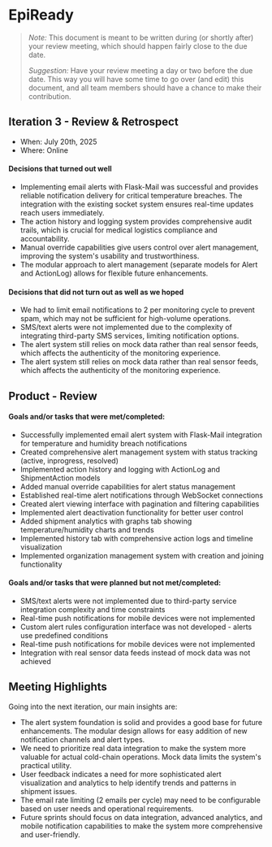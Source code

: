 # EpiReady

 > _Note:_ This document is meant to be written during (or shortly after) your review meeting, which should happen fairly close to the due date.      
 >      
 > _Suggestion:_ Have your review meeting a day or two before the due date. This way you will have some time to go over (and edit) this document, and all team members should have a chance to make their contribution.


## Iteration 3 - Review & Retrospect

 * When: July 20th, 2025
 * Where: Online

#### Decisions that turned out well

* Implementing email alerts with Flask-Mail was successful and provides reliable notification delivery for critical temperature breaches. The integration with the existing socket system ensures real-time updates reach users immediately.
* The action history and logging system provides comprehensive audit trails, which is crucial for medical logistics compliance and accountability.
* Manual override capabilities give users control over alert management, improving the system's usability and trustworthiness.
* The modular approach to alert management (separate models for Alert and ActionLog) allows for flexible future enhancements.

#### Decisions that did not turn out as well as we hoped

* We had to limit email notifications to 2 per monitoring cycle to prevent spam, which may not be sufficient for high-volume operations.
* SMS/text alerts were not implemented due to the complexity of integrating third-party SMS services, limiting notification options.
* The alert system still relies on mock data rather than real sensor feeds, which affects the authenticity of the monitoring experience.
* The alert system still relies on mock data rather than real sensor feeds, which affects the authenticity of the monitoring experience.

## Product - Review

#### Goals and/or tasks that were met/completed:

* Successfully implemented email alert system with Flask-Mail integration for temperature and humidity breach notifications
* Created comprehensive alert management system with status tracking (active, inprogress, resolved)
* Implemented action history and logging with ActionLog and ShipmentAction models
* Added manual override capabilities for alert status management
* Established real-time alert notifications through WebSocket connections
* Created alert viewing interface with pagination and filtering capabilities
* Implemented alert deactivation functionality for better user control
* Added shipment analytics with graphs tab showing temperature/humidity charts and trends
* Implemented history tab with comprehensive action logs and timeline visualization
* Implemented organization management system with creation and joining functionality

#### Goals and/or tasks that were planned but not met/completed:

* SMS/text alerts were not implemented due to third-party service integration complexity and time constraints
* Real-time push notifications for mobile devices were not implemented
* Custom alert rules configuration interface was not developed - alerts use predefined conditions
* Real-time push notifications for mobile devices were not implemented
* Integration with real sensor data feeds instead of mock data was not achieved

## Meeting Highlights

Going into the next iteration, our main insights are:

* The alert system foundation is solid and provides a good base for future enhancements. The modular design allows for easy addition of new notification channels and alert types.
* We need to prioritize real data integration to make the system more valuable for actual cold-chain operations. Mock data limits the system's practical utility.
* User feedback indicates a need for more sophisticated alert visualization and analytics to help identify trends and patterns in shipment issues.
* The email rate limiting (2 emails per cycle) may need to be configurable based on user needs and operational requirements.
* Future sprints should focus on data integration, advanced analytics, and mobile notification capabilities to make the system more comprehensive and user-friendly.